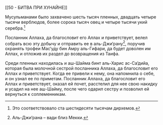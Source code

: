 [[50 - БИТВА ПРИ ХУНАЙНЕ]]

Мусульманами было захвачено шесть тысяч пленных, двадцать четыре тысячи верблюдов, более сорока тысяч овец и четыре тысячи укий серебра.[^1]

Посланник Аллаха, да благословит его Аллах и приветствует, велел собрать всю эту добычу и отправить ее в аль-Джи‘рану[^2], поручив охранять трофеи Мас‘уду бин Амру аль-Гифари, да будет доволен им Аллах, и отложив их раздел до возвращения из Таифа.

Среди пленных находилась и аш-Шайма бинт аль-Харис ас-Са‘дийа, которая была молочной сестрой посланника Аллаха, да благословит его Аллах и приветствует. Когда ее привели к нему, она напомнила о себе, и он узнал ее по приметам. Посланник Аллаха, да благословит его Аллах и приветствует, оказал ей почет, расстелил для нее свою накидку и усадил на нее аш-Шайму, после чего одарил сестру и позволил ей вернуться к соплеменникам.

[^1]: Это соответствовало ста шестидесяти тысячам дирхемов.

[^2]: Аль-Джи‘рана – вади близ Мекки.

